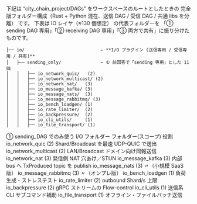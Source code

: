 下記は “city_chain_project/DAGs” をワークスペースのルートとしたときの
完全版フォルダー構成（Rust + Python 混在、送信 DAG / 受信 DAG / 共通 libs を分離） です。
下表は IO レイヤ（≈130 個想定） の代表フォルダーを
「① sending DAG 専用」「② receiving DAG 専用」「③ 両方で共有」に振り分けたものです。

    ├── io/                             ← **I/O プラグイン (送信専用 / 受信専用 / 共有)**
    │   ├── sending_only/               ← ① 前回答で「sending 専用」とした 11 個
    │   │   ├── io_network_quic/   (2)
    │   │   ├── io_network_multicast/ (2)
    │   │   ├── io_network_nat/   (3)
    │   │   ├── io_message_kafka/ (3)
    │   │   ├── io_message_nats/  (3)
    │   │   ├── io_message_rabbitmq/ (3)
    │   │   ├── io_bench_loadgen/ (1)
    │   │   ├── io_rate_limiter/  (2)
    │   │   ├── io_backpressure/  (2)
    │   │   ├── io_cli_utils/     (1)
    │   │   ├── io_file_transport/ (1)

① sending_DAG でのみ使う I/O フォルダー
フォルダー(スコープ)	役割
io_network_quic (2)	Shard/Broadcast を最速 UDP-QUIC で送出
io_network_multicast (2)	LAN/Broadcast ドメイン向け同報送信
io_network_nat (3)	発信側 NAT 穴あけ／STUN
io_message_kafka (3)	内部 bus へ TxProduced topic を publish
io_message_nats (3)	〃（小規模 SaaS 版）
io_message_rabbitmq (3)	〃（オンプレ版）
io_bench_loadgen (1)	負荷生成・ストレステスト
io_rate_limiter (2)	outbound Shard/s 上限
io_backpressure (2)	gRPC ストリームの Flow-control
io_cli_utils (1)	送信系 CLI サブコマンド補助
io_file_transport (1)	オフライン・ファイルバッチ送信

